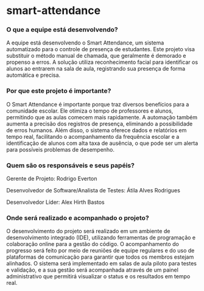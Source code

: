 # smart-attendance

### O que a equipe está desenvolvendo?
A equipe está desenvolvendo o Smart Attendance, um sistema automatizado para o controle de presença de estudantes. Este projeto visa substituir o método manual de chamada, que geralmente é demorado e propenso a erros. A solução utiliza reconhecimento facial para identificar os alunos ao entrarem na sala de aula, registrando sua presença de forma automática e precisa.

### Por que este projeto é importante?
O Smart Attendance é importante porque traz diversos benefícios para a comunidade escolar. Ele otimiza o tempo de professores e alunos, permitindo que as aulas comecem mais rapidamente. A automação também aumenta a precisão dos registros de presença, eliminando a possibilidade de erros humanos. Além disso, o sistema oferece dados e relatórios em tempo real, facilitando o acompanhamento da frequência escolar e a identificação de alunos com alta taxa de ausência, o que pode ser um alerta para possíveis problemas de desempenho.

### Quem são os responsáveis e seus papéis?
Gerente de Projeto: Rodrigo Everton

Desenvolvedor de Software/Analista de Testes: Átila Alves Rodrigues

Desenvolvedor Líder: Alex Hirth Bastos

 ### Onde será realizado e acompanhado o projeto?
O desenvolvimento do projeto será realizado em um ambiente de desenvolvimento integrado (IDE), utilizando ferramentas de programação e colaboração online para a gestão do código. O acompanhamento do progresso será feito por meio de reuniões de equipe regulares e do uso de plataformas de comunicação para garantir que todos os membros estejam alinhados. O sistema será implementado em salas de aula piloto para testes e validação, e a sua gestão será acompanhada através de um painel administrativo que permitirá visualizar o status e os resultados em tempo real.

